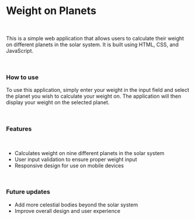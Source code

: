 <h1>Weight on Planets</h1>
<br>
<p>
This is a simple web application that allows users to calculate their weight on different planets in the solar system. It is built using HTML, CSS, and JavaScript.
</p>
<br>
<h3>
How to use
  </h3>
<p>
To use this application, simply enter your weight in the input field and select the planet you wish to calculate your weight on. The application will then display your weight on the selected planet.
</p>
<br>
<h3>
Features
 </h3>
 <br>
<ul>
<li>Calculates weight on nine different planets in the solar system</li>
<li>User input validation to ensure proper weight input</li>
<li>Responsive design for use on mobile devices</li>
  </ul>
  <br>
  <h3>
Future updates
  </h3>
<ul>
<li>Add more celestial bodies beyond the solar system</li>
<li>Improve overall design and user experience</li>
  </ul>
